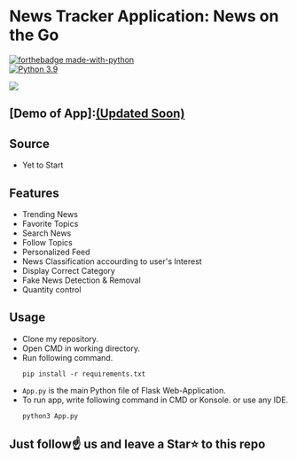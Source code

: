 # News Tracker Application: News on the Go

[![forthebadge made-with-python](http://ForTheBadge.com/images/badges/made-with-python.svg)](https://www.python.org/)                 
[![Python 3.9](https://img.shields.io/badge/python-3.9-blue.svg)](https://www.python.org/downloads/release/python-360/)   

<img src="https://res.cloudinary.com/newztrakerapplication/image/upload/v1663078704/news-tracker-horizontal-487x192_xbv74e.png">

## [Demo of App]:[(Updated Soon)]()

## Source
- Yet to Start

## Features
- Trending News
- Favorite Topics
- Search News
- Follow Topics
- Personalized Feed
- News Classification accourding to user's Interest
- Display Correct Category
- Fake News Detection & Removal
- Quantity control

## Usage
- Clone my repository.
- Open CMD in working directory.
- Run following command.
  ```
  pip install -r requirements.txt
  ```
- `App.py` is the main Python file of Flask Web-Application. 
- To run app, write following command in CMD or Konsole. or use any IDE.
  ```
  python3 App.py
  ```

## Just follow☝️ us and leave a Star⭐ to this repo 
